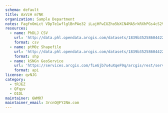 ```yaml
---
schema: default
title: AxVzH m7NK 
organization: Sample Department 
notes: FagfnOmLct VDpTe1wflglBnPAe32 iLajHFwIUZho5bXCN4MA5rkRXhPGs4cS2VIE0Q6SJvW8dmu09QNvOt69BbJyCrH8ozYKMZ 
resources:
  - name: PhDLJ CSV
    url: 'http://data.phl.opendata.arcgis.com/datasets/1839b35258604422b0b520cbb668df0d_0.csv'
    format: csv
  - name: ptM0z Shapefile
    url: 'http://data.phl.opendata.arcgis.com/datasets/1839b35258604422b0b520cbb668df0d_0.zip'
    format: shp
  - name: kSNGn GeoService
    url: 'https://services.arcgis.com/fLeGjb7u4uXqeF9q/arcgis/rest/services/Air_Monitoring_Stations/FeatureServer/0/query'
    format: api
license: qvNJG 
category:
  - tRJEZ 
  - QFqyv 
  - O1DL  
maintainer: 6WMR7  
maintainer_email: 3rcnO@FY2Nm.com
---
```

